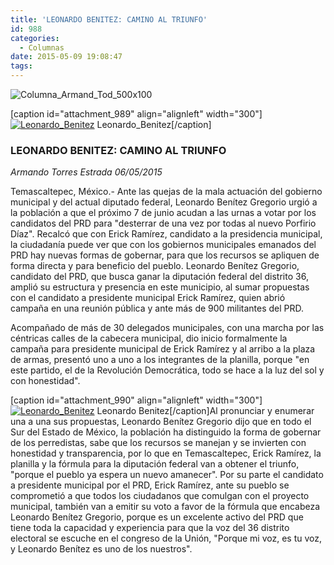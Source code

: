 ```yaml
---
title: 'LEONARDO BENITEZ: CAMINO AL TRIUNFO'
id: 988
categories:
  - Columnas
date: 2015-05-09 19:08:47
tags:
---
```


![Columna_Armand_Tod_500x100](http://www.laredsemanario.com/wp-content/uploads/2015/04/Columna_Armand_Tod_500x100.png)

[caption id="attachment_989" align="alignleft" width="300"][![Leonardo_Benitez](http://www.laredsemanario.com/wp-content/uploads/2015/05/Leonardo_Benitez1-300x232.jpg)](http://www.laredsemanario.com/wp-content/uploads/2015/05/Leonardo_Benitez1.jpg) Leonardo_Benitez[/caption]

### LEONARDO BENITEZ: CAMINO AL TRIUNFO

_Armando Torres Estrada
06/05/2015_

Temascaltepec, México.- Ante las quejas de la mala actuación del gobierno municipal y del actual diputado federal, Leonardo Benítez Gregorio urgió a la población a que el próximo 7 de junio acudan a las urnas a votar por los candidatos del PRD para "desterrar de una vez por todas al nuevo Porfirio Díaz". Recalcó que con Erick Ramírez, candidato a la presidencia municipal, la ciudadanía puede ver que con los gobiernos municipales emanados del PRD hay nuevas formas de gobernar, para que los recursos se apliquen de forma directa y para beneficio del pueblo. Leonardo Benítez Gregorio, candidato del PRD, que busca ganar la diputación federal del distrito 36, amplió su estructura y presencia en este municipio, al sumar propuestas con el candidato a presidente municipal Erick Ramírez, quien abrió campaña en una reunión pública y ante más de 900 militantes del PRD.

Acompañado de más de 30 delegados municipales, con una marcha por las céntricas calles de la cabecera municipal, dio inicio formalmente la campaña para presidente municipal de Erick Ramírez y al arribo a la plaza de armas, presentó uno a uno a los integrantes de la planilla, porque "en este partido, el de la Revolución Democrática, todo se hace a la luz del sol y con honestidad".

[caption id="attachment_990" align="alignleft" width="300"][![Leonardo_Benitez](http://www.laredsemanario.com/wp-content/uploads/2015/05/Leonardo_Benitez2-300x232.jpg)](http://www.laredsemanario.com/wp-content/uploads/2015/05/Leonardo_Benitez2.jpg) Leonardo Benitez[/caption]Al pronunciar y enumerar una a una sus propuestas, Leonardo Benítez Gregorio dijo que en todo el Sur del Estado de México, la población ha distinguido la forma de gobernar de los perredistas, sabe que los recursos se manejan y se invierten con honestidad y transparencia, por lo que en Temascaltepec, Erick Ramírez, la planilla y la fórmula para la diputación federal van a obtener el triunfo, "porque el pueblo ya espera un nuevo amanecer". Por su parte el candidato a presidente municipal por el PRD, Erick Ramírez, ante su pueblo se comprometió a que todos los ciudadanos que comulgan con el proyecto municipal, también van a emitir su voto a favor de la fórmula que encabeza Leonardo Benítez Gregorio, porque es un excelente activo del PRD que tiene toda la capacidad y experiencia para que la voz del 36 distrito electoral se escuche en el congreso de la Unión, "Porque mi voz, es tu voz, y Leonardo Benítez es uno de los nuestros".